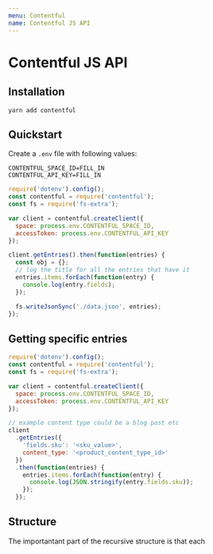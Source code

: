 ```yaml
---
menu: Contentful
name: Contentful JS API
---
```


# Contentful JS API

## Installation

```shell
yarn add contentful
```

## Quickstart

Create a `.env` file with following values:

```shell
CONTENTFUL_SPACE_ID=FILL_IN
CONTENTFUL_API_KEY=FILL_IN
```

```javascript
require('dotenv').config();
const contentful = require('contentful');
const fs = require('fs-extra');

var client = contentful.createClient({
  space: process.env.CONTENTFUL_SPACE_ID,
  accessToken: process.env.CONTENTFUL_API_KEY
});

client.getEntries().then(function(entries) {
  const obj = {};
  // log the title for all the entries that have it
  entries.items.forEach(function(entry) {
    console.log(entry.fields);
  });

  fs.writeJsonSync('./data.json', entries);
});
```

## Getting specific entries

```javascript
require('dotenv').config();
const contentful = require('contentful');
const fs = require('fs-extra');

var client = contentful.createClient({
  space: process.env.CONTENTFUL_SPACE_ID,
  accessToken: process.env.CONTENTFUL_API_KEY
});

// example content type could be a blog post etc
client
  .getEntries({
    'fields.sku': '<sku_value>',
    content_type: '<product_content_type_id>'
  })
  .then(function(entries) {
    entries.items.forEach(function(entry) {
      console.log(JSON.stringify(entry.fields.sku));
    });
  });
```

## Structure

The importantant part of the recursive structure is that each
